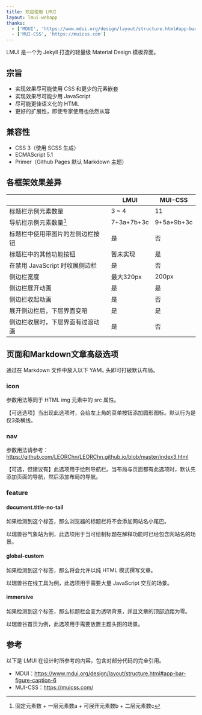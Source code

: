 ```yaml
---
title: 欢迎使用 LMUI
layout: lmui-webapp
thanks:
  - ['MDUI', 'https://www.mdui.org/design/layout/structure.html#app-bar-figure-caption-6']
  - ['MUI-CSS', 'https://muicss.com']
---
```


LMUI 是一个为 Jekyll 打造的轻量级 Material Design 模板界面。

## 宗旨

* 实现效果尽可能使用 CSS 和更少的元素嵌套
* 实现效果尽可能少用 JavaScript
* 尽可能更佳语义化的 HTML
* 更好的扩展性，即使专家使用也依然从容

## 兼容性

* CSS 3（使用 SCSS 生成）
* ECMAScript 5.1
* Primer（Github Pages 默认 Markdown 主题）

## 各框架效果差异

|                                   | LMUI       | MUI-CSS    |
| --------------------------------- | ---------- | ---------- |
| 标题栏示例元素数量                | 3 ~ 4      | 11         |
| 导航栏示例元素数量[^nav-dom-calc] | 7+3a+7b+3c | 9+5a+9b+3c |
| 标题栏中使用带图片的左侧边栏按钮  | 是         | 否         |
| 标题栏中的其他功能按钮            | 暂未实现   | 是         |
| 在禁用 JavaScript 时收展侧边栏    | 是         | 否         |
| 侧边栏宽度                        | 最大320px  | 200px      |
| 侧边栏展开动画                    | 是         | 是         |
| 侧边栏收起动画                    | 是         | 否         |
| 展开侧边栏后，下层界面变暗        | 是         | 是         |
| 侧边栏收展时，下层界面有过渡动画  | 是         | 否         |

[^nav-dom-calc]: 固定元素数 + 一层元素数a + 可展开元素数b + 二层元素数c



## 页面和Markdown文章高级选项

通过在 Markdown 文件中放入以下 YAML 头即可打破默认布局。

### icon

参数用法等同于 HTML img 元素中的 src 属性。

【可选选项】当出现此选项时，会给左上角的菜单按钮添加圆形图标。默认行为是仅3条横线。

### nav

参数用法请参考： https://github.com/LEORChn/LEORChn.github.io/blob/master/index3.html

【可选，但建议有】此选项用于绘制导航栏。当布局与页面都有此选项时，默认先添加页面的导航，然后添加布局的导航。

### feature

#### document.title-no-tail

如果检测到这个标签，那么浏览器的标题栏将不会添加网站名小尾巴。

以瑞兽谷气象站为例，此选项用于当可绘制标题在解释功能时已经包含网站名的场景。

#### global-custom

如果检测到这个标签，那么将会允许以纯 HTML 模式撰写文章。

以瑞兽谷在线工具为例，此选项用于需要大量 JavaScript 交互的场景。

#### immersive

如果检测到这个标签，那么标题栏会变为透明背景，并且文章的顶部边距为零。

以瑞兽谷首页为例，此选项用于需要放置主题头图的场景。

## 参考

以下是 LMUI 在设计时所参考的内容，包含对部分代码的完全引用。

* MDUI：https://www.mdui.org/design/layout/structure.html#app-bar-figure-caption-6
* MUI-CSS：https://muicss.com/

